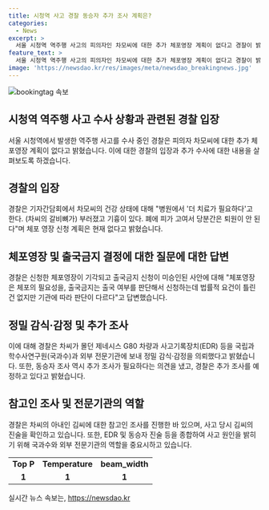 ```yaml
---
title: 시청역 사고 경찰 동승자 추가 조사 계획은?
categories:
  - News
excerpt: >
  서울 시청역 역주행 사고의 피의자인 차모씨에 대한 추가 체포영장 계획이 없다고 경찰이 밝혔습니다. 차씨의 건강 상태와 관련하여 병원에서 더 치료가 필요하다고 한다. (갈비뼈가) 부러졌고 기흉이 있다. 폐에 피가 고여서 당분간은 퇴원이 안 된다고 밝혔으며, 국과수와 공신력 있는 외부 전문기관에 EDR 등을 보내 정밀 감식·감정을 의뢰한 상황입니다. 추가 조사와 함께 차씨의 몰던 차량의 사고기록장치 분석이 예정되어 있습니다.
feature_text: >
  서울 시청역 역주행 사고의 피의자인 차모씨에 대한 추가 체포영장 계획이 없다고 경찰이 밝혔습니다. 차씨의 건강 상태와 관련하여 병원에서 더 치료가 필요하다고 한다. (갈비뼈가) 부러졌고 기흉이 있다. 폐에 피가 고여서 당분간은 퇴원이 안 된다고 밝혔으며, 국과수와 공신력 있는 외부 전문기관에 EDR 등을 보내 정밀 감식·감정을 의뢰한 상황입니다. 추가 조사와 함께 차씨의 몰던 차량의 사고기록장치 분석이 예정되어 있습니다.
image: 'https://newsdao.kr/res/images/meta/newsdao_breakingnews.jpg'
---
```


<p><img src="https://newsdao.kr/res/images/meta/newsdao_breakingnews.jpg" alt="bookingtag 속보" /></p>

<h2>시청역 역주행 사고 수사 상황과 관련된 경찰 입장</h2>

<p data-ke-size="size16">서울 시청역에서 발생한 역주행 사고를 수사 중인 경찰은 피의자 차모씨에 대한 추가 체포영장 계획이 없다고 밝혔습니다. 이에 대한 경찰의 입장과 추가 수사에 대한 내용을 살펴보도록 하겠습니다.</p>

<h2 data-ke-size="size26">경찰의 입장</h2>

<p data-ke-size="size16">경찰은 기자간담회에서 차모씨의 건강 상태에 대해 "병원에서 '더 치료가 필요하다'고 한다. (차씨의 갈비뼈가) 부러졌고 기흉이 있다. 폐에 피가 고여서 당분간은 퇴원이 안 된다"며 체포 영장 신청 계획은 현재 없다고 밝혔습니다.</p>

<h2 data-ke-size="size26">체포영장 및 출국금지 결정에 대한 질문에 대한 답변</h2>

<p data-ke-size="size16">경찰은 신청한 체포영장이 기각되고 출국금지 신청이 미승인된 사안에 대해 "체포영장은 체포의 필요성을, 출국금지는 출국 여부를 판단해서 신청하는데 법률적 요건이 틀린 건 없지만 기관에 따라 판단이 다르다"고 답변했습니다.</p>

<h2 data-ke-size="size26">정밀 감식·감정 및 추가 조사</h2>

<p data-ke-size="size16">이에 대해 경찰은 차씨가 몰던 제네시스 G80 차량과 사고기록장치(EDR) 등을 국립과학수사연구원(국과수)과 외부 전문기관에 보내 정밀 감식·감정을 의뢰했다고 밝혔습니다. 또한, 동승자 조사 역시 추가 조사가 필요하다는 의견을 냈고, 경찰은 추가 조사를 예정하고 있다고 밝혔습니다.</p>

<h2 data-ke-size="size26">참고인 조사 및 전문기관의 역할</h2>

<p data-ke-size="size16">경찰은 차씨의 아내인 김씨에 대한 참고인 조사를 진행한 바 있으며, 사고 당시 김씨의 진술을 확인하고 있습니다. 또한, EDR 및 동승자 진술 등을 종합하여 사고 원인을 밝히기 위해 국과수와 외부 전문기관의 역할을 중요시하고 있습니다.</p>

<table>
  <tr>
    <td style="text-align: center; height: 17px;"><b>Top P</b></td>
    <td style="text-align: center; height: 17px;"><b>Temperature</b></td>
    <td style="text-align: center; height: 17px;"><b>beam_width</b></td>
  </tr>
  <tr>
    <td style="text-align: center; height: 17px;"><b>1</b></td>
    <td style="text-align: center; height: 17px;"><b>1</b></td>
    <td style="text-align: center; height: 17px;"><b>1</b></td>
  </tr>
</table>
실시간 뉴스 속보는, <a href="https://newsdao.kr" rel="dofollow">https://newsdao.kr</a>


